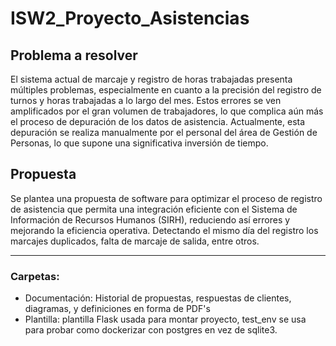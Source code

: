 # ISW2_Proyecto_Asistencias

## Problema a resolver

El sistema actual de marcaje y registro de horas trabajadas presenta múltiples problemas, especialmente en cuanto a la precisión del registro de turnos y horas trabajadas a lo largo del mes. Estos errores se ven amplificados por el gran volumen de trabajadores, lo que complica aún más el proceso de depuración de los datos de asistencia. Actualmente, esta depuración se realiza manualmente por el personal del área de Gestión de Personas, lo que supone una significativa inversión de tiempo.

## Propuesta

Se plantea una propuesta de software para optimizar el proceso de registro de asistencia que permita una integración eficiente con el Sistema de Información de Recursos Humanos (SIRH), reduciendo así errores y mejorando la eficiencia operativa. 
Detectando el mismo día del registro los marcajes duplicados, falta de marcaje de salida, entre otros.

---
### Carpetas:

* Documentación: Historial de propuestas, respuestas de clientes, diagramas, y definiciones en forma de PDF's
* Plantilla: plantilla Flask usada para montar proyecto, test_env se usa para probar como dockerizar con postgres en vez de sqlite3.
